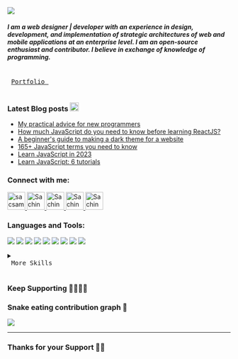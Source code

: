 <a href='https://sachinsamal.netlify.app'><img src ='https://sachinsamal.netlify.app/img/sachin-samal-logo.png'></a>

<h5>I am a web designer | developer with an experience in design, development, and implementation of strategic architectures of web and mobile applications at an enterprise level. I am an open-source enthusiast and contributor. I believe in exchange of knowledge of programming.</h5>

 <kbd> <br> <a href='https://sachinsamal.netlify.app'>Portfolio </a> <br> </kbd>

### Latest Blog posts <a href="https://opensource.com/users/sacsam005"><img src="https://cdn0.iconfinder.com/data/icons/social-networks-and-media-flat-icons/136/Social_Media_Socialmedia_network_share_socialnetwork_network-22-512.png" width="20"></a>

- [My practical advice for new programmers](https://opensource.com/article/22/8/coding-advice-new-programmers)
- [How much JavaScript do you need to know before learning ReactJS?](https://opensource.com/article/22/7/learn-javascript-before-reactjs)
- [A beginner's guide to making a dark theme for a website](https://opensource.com/article/22/9/dark-theme-website)
- [165+ JavaScript terms you need to know](https://opensource.com/article/22/9/javascript-glossary)
- [Learn JavaScript in 2023](https://opensource.com/article/22/12/learn-javascript-2023)
- [Learn JavaScript: 6 tutorials](https://opensource.com/sites/default/files/2022-11/osdc_javascript-2022-11-30.zip)


<h3>Connect with me:</h3>
<a href="https://opensource.com/users/sacsam005" target="blank">
   <img src="https://pbs.twimg.com/profile_images/469124275572453376/8fd3035c_400x400.png" alt="sacsam005" height="40" width="40" />
</a>
<a href="https://codepen.io/sacsam005" target="blank">
   <img src="https://cdn-icons-png.flaticon.com/512/2111/2111262.png" alt="Sachin Samal on Codepen" height="40" width="40" />
</a>
<a href="https://www.linkedin.com/in/sachin-samal-590b19138/" target="blank">
   <img src="https://upload.wikimedia.org/wikipedia/commons/thumb/c/ca/LinkedIn_logo_initials.png/800px-LinkedIn_logo_initials.png" alt="Sachin Samal on LinkedIn" height="40" width="40" />
</a>
<a href="https://fb.com/sachinsamal120" target="blank">
   <img src="https://raw.githubusercontent.com/rahuldkjain/github-profile-readme-generator/master/src/images/icons/Social/facebook.svg" alt="Sachin Samal on Facebook" height="40" width="40" />
</a>
<a href="https://twitter.com/SachinSamal6" target="blank">
   <img src="https://cdn-icons-png.flaticon.com/512/3256/3256013.png" alt="Sachin Samal on Twitter" height="40" width="40" />
</a>
<br>

<h3>Languages and Tools:</h3>

![](https://img.shields.io/badge/Frontend-React-informational?style=flat&logo=react&logoColor=white&color=0078D7)
![](https://img.shields.io/badge/Frontend-JavaScript-informational?style=flat&logo=JavaScript&logoColor=white&color=0078D7)
![](https://img.shields.io/badge/Backend-CSharp-informational?style=flat&logo=c-sharp&logoColor=white&color=0078D7)
![](https://img.shields.io/badge/Framework-.NET-informational?style=flat&logo=.net&logoColor=white&color=0078D7)
![](https://img.shields.io/badge/Query_Language-MySQL-informational?style=flat&logo=MySQL&logoColor=white&color=0078D7)
![](https://img.shields.io/badge/DBMS-SQL_Server-informational?style=flat&logo=SQL_Server&logoColor=white&color=0078D7)
![](https://img.shields.io/badge/CMS-SharePoint-informational?style=flat&logo=SharePoint&logoColor=white&color=0078D7)
![](https://img.shields.io/badge/RESTful_API-Microsoft_Graph_API-informational?style=flat&logo=Microsoft_Graph_API&logoColor=white&color=0078D7)
![](https://img.shields.io/badge/RESTful_API-SharePoint_REST_API-informational?style=flat&logo=SharePoint_REST_API&logoColor=white&color=0078D7)

<details >
<summary><kbd> <br> More Skills <br> </kbd></summary>
  
<br>
 
![](https://img.shields.io/badge/Version_Control-Git-informational?style=flat&logo=Git&logoColor=white&color=0078D7)
![](https://img.shields.io/badge/Git_hosting-GitHub-informational?style=flat&logo=GitHub&logoColor=white&color=0078D7)
![](https://img.shields.io/badge/DB_Tool-Azure_Data_Studio-informational?style=flat&logo=Azure_Data_Studio&logoColor=white&color=0078D7)
![](https://img.shields.io/badge/Package_Manager-NPM-informational?style=flat&logo=npm&logoColor=white&color=0078D7)
![](https://img.shields.io/badge/Web_Hosting-Netlify-informational?style=flat&logo=netlify&logoColor=white&color=0078D7)
![](https://img.shields.io/badge/Cloud_Hosting-DevOps-informational?style=flat&logo=AzureDevops&logoColor=white&color=0078D7)
![](https://img.shields.io/badge/Cloud_Platform-ServiceNow-informational?style=flat&logo=ServiceNow&logoColor=white&color=0078D7)
![](https://img.shields.io/badge/RPA-UiPath_Studio-informational?style=flat&logo=UiPath_Studio&logoColor=white&color=0078D7)
 
![](https://img.shields.io/badge/MarkUp-Html-informational?style=flat&logo=HTML5&logoColor=white&color=0078D7)
![](https://img.shields.io/badge/Style-CSS-informational?style=flat&logo=css3&logoColor=white&color=0078D7)
![](https://img.shields.io/badge/Style-Tailwind-informational?style=flat&logo=Tailwind-CSS&logoColor=white&color=0078D7)
![](https://img.shields.io/badge/Style-SASS-informational?style=flat&logo=Sass&logoColor=white&color=0078D7)
![](https://img.shields.io/badge/Design-AdobeXD-informational?style=flat&logo=Adobe-XD&logoColor=white&color=0078D7)
![](https://img.shields.io/badge/Design-Sketch-informational?style=flat&logo=Sketch&logoColor=white&color=0078D7)
![](https://img.shields.io/badge/Design-Figma-informational?style=flat&logo=Figma&logoColor=white&color=0078D7)

</details>
 
<h3>Keep Supporting 🤜🏻🤛🏻</h3>
<h3>Snake eating contribution graph 🐍 </h3>
<img src='https://github.com/Sacsam005/Sacsam005/blob/output/github-contribution-grid-snake.svg'>

---
<h3>Thanks for your Support 🙏🏻</h3>
